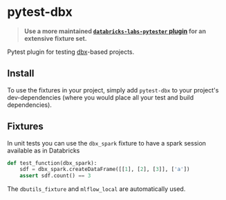 # pytest-dbx

> **Use a more maintained [`databricks-labs-pytester` plugin](https://github.com/databrickslabs/pytester) for an extensive fixture set.**

Pytest plugin for testing [dbx](https://github.com/databrickslabs/dbx)-based projects.

## Install

To use the fixtures in your project, simply add `pytest-dbx` to your project's dev-dependencies
(where you would place all your test and build dependencies).

## Fixtures

In unit tests you can use the `dbx_spark` fixture to have a spark session available as in Databricks

```python
def test_function(dbx_spark):
    sdf = dbx_spark.createDataFrame([[1], [2], [3]], ['a'])
    assert sdf.count() == 3
```

The `dbutils_fixture` and `mlflow_local` are automatically used.
